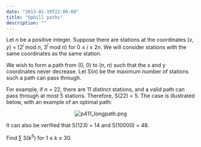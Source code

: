 ```yaml
---
date: "2013-01-19T22:00:00"
title: "Uphill paths"
description: ""
---
```


<p>
Let <var>n</var> be a positive integer. Suppose there are stations at the coordinates (<var>x</var>, <var>y</var>) = (2<sup><var>i</var></sup> mod <var>n</var>, 3<sup><var>i</var></sup> mod <var>n</var>) for 0 ≤ <var>i</var> ≤ 2<var>n</var>. We will consider stations with the same coordinates as the same station.
</p><p>
We wish to form a path from (0, 0) to (<var>n</var>, <var>n</var>) such that the x and y coordinates never decrease.
Let S(<var>n</var>) be the maximum number of stations such a path can pass through.
</p><p>
For example, if <var>n</var> = 22, there are 11 distinct stations, and a valid path can pass through at most 5 stations. Therefore, S(22) = 5.
The case is illustrated below, with an example of an optimal path:
</p>
<p align="center"><img alt="p411_longpath.png" src="/images/p411_longpath.png"/></p>
<p>
It can also be verified that S(123) = 14 and S(10000) = 48.
</p><p>
Find ∑ S(<var>k</var><sup>5</sup>) for 1 ≤ <var>k</var> ≤ 30.
</p>


